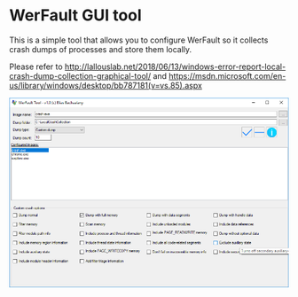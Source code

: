 # WerFault GUI tool

This is a simple tool that allows you to configure WerFault so it collects crash dumps of processes and store them locally.

Please refer to http://lallouslab.net/2018/06/13/windows-error-report-local-crash-dump-collection-graphical-tool/ and https://msdn.microsoft.com/en-us/library/windows/desktop/bb787181(v=vs.85).aspx

![GUI](Scratch/werfaulttool-gui.png)